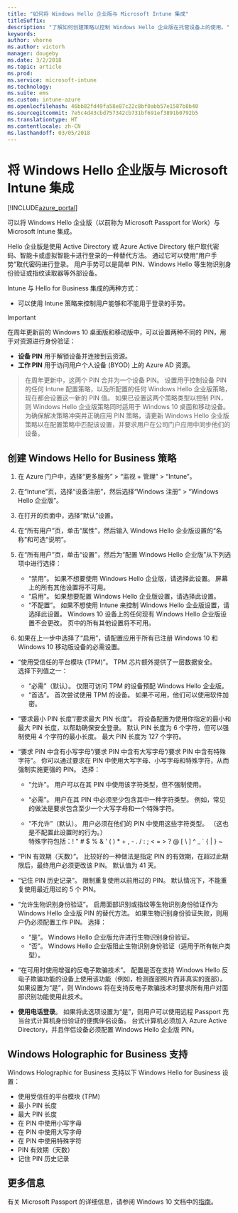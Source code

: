 ```yaml
---
title: "如何将 Windows Hello 企业版与 Microsoft Intune 集成"
titleSuffix: 
description: "了解如何创建策略以控制 Windows Hello 企业版在托管设备上的使用。"
keywords: 
author: vhorne
ms.author: victorh
manager: dougeby
ms.date: 3/2/2018
ms.topic: article
ms.prod: 
ms.service: microsoft-intune
ms.technology: 
ms.suite: ems
ms.custom: intune-azure
ms.openlocfilehash: 46bb82fd49fa58e87c22c8bf0abb57e1587b8b40
ms.sourcegitcommit: 7e5c4d43cbd757342cb731bf691ef3891b0792b5
ms.translationtype: HT
ms.contentlocale: zh-CN
ms.lasthandoff: 03/05/2018
---
```

# <a name="integrate-windows-hello-for-business-with-microsoft-intune"></a>将 Windows Hello 企业版与 Microsoft Intune 集成


[!INCLUDE[azure_portal](./includes/azure_portal.md)]

可以将 Windows Hello 企业版（以前称为 Microsoft Passport for Work）与 Microsoft Intune 集成。

 Hello 企业版是使用 Active Directory 或 Azure Active Directory 帐户取代密码、智能卡或虚拟智能卡进行登录的一种替代方法。 通过它可以使用“用户手势”取代密码进行登录。 用户手势可以是简单 PIN、Windows Hello 等生物识别身份验证或指纹读取器等外部设备。

Intune 与 Hello for Business 集成的两种方式：

-   可以使用 Intune 策略来控制用户能够和不能用于登录的手势。

<!--- -   You can store authentication certificates in the Windows Hello for Business key storage provider (KSP). For more information, see [Secure resource access with certificate profiles in Microsoft Intune](secure-resource-access-with-certificate-profiles.md). --->

> [!IMPORTANT]
> 在周年更新前的 Windows 10 桌面版和移动版中，可以设置两种不同的 PIN，用于对资源进行身份验证：
- **设备 PIN** 用于解锁设备并连接到云资源。
- **工作 PIN** 用于访问用户个人设备 (BYOD) 上的 Azure AD 资源。

>在周年更新中，这两个 PIN 合并为一个设备 PIN。
设置用于控制设备 PIN 的任何 Intune 配置策略，以及所配置的任何 Windows Hello 企业版策略，现在都会设置这一新的 PIN 值。
如果已设置这两个策略类型以控制 PIN，则 Windows Hello 企业版策略同时适用于 Windows 10 桌面和移动设备。
为确保解决策略冲突并正确应用 PIN 策略，请更新 Windows Hello 企业版策略以在配置策略中匹配该设置，并要求用户在公司门户应用中同步他们的设备。



## <a name="create-a-windows-hello-for-business-policy"></a>创建 Windows Hello for Business 策略

1.  在 Azure 门户中，选择“更多服务” > “监视 + 管理” > “Intune”。

2.  在“Intune”页，选择“设备注册”，然后选择“Windows 注册” > “Windows Hello 企业版”。

3.  在打开的页面中，选择“默认”设置。

4.  在“所有用户”页，单击“属性”，然后输入 Windows Hello 企业版设置的“名称”和可选“说明”。

5. 在“所有用户”页，单击“设置”，然后为“配置 Windows Hello 企业版”从下列选项中进行选择：

    - “禁用”。 如果不想要使用 Windows Hello 企业版，请选择此设置。 屏幕上的所有其他设置将不可用。
    - “启用”。 如果想要配置 Windows Hello 企业版设置，请选择此设置。
    - “不配置”。 如果不想使用 Intune 来控制 Windows Hello 企业版设置，请选择此设置。 Windows 10 设备上的任何现有 Windows Hello 企业版设置不会更改。 页中的所有其他设置将不可用。

6.  如果在上一步中选择了“启用”，请配置应用于所有已注册 Windows 10 和 Windows 10 移动版设备的必需设置。

 - “使用受信任的平台模块 (TPM)”。 TPM 芯片额外提供了一层数据安全。<br>选择下列值之一：

     - “必需”（默认）。 仅限可访问 TPM 的设备预配 Windows Hello 企业版。
     - “首选”。 首次尝试使用 TPM 的设备。 如果不可用，他们可以使用软件加密。

 - “要求最小 PIN 长度”/要求最大 PIN 长度”。 将设备配置为使用你指定的最小和最大 PIN 长度，以帮助确保安全登录。 默认 PIN 长度为 6 个字符，但可以强制使用 4 个字符的最小长度。 最大 PIN 长度为 127 个字符。

 - “要求 PIN 中含有小写字母”/要求 PIN 中含有大写字母”/要求 PIN 中含有特殊字符”。 你可以通过要求在 PIN 中使用大写字母、小写字母和特殊字符，从而强制实施更强的 PIN。 选择：

     - “允许”。 用户可以在其 PIN 中使用该字符类型，但不强制使用。

     - “必需”。 用户在其 PIN 中必须至少包含其中一种字符类型。 例如，常见的做法是要求包含至少一个大写字母和一个特殊字符。

     - “不允许”（默认）。 用户必须在他们的 PIN 中使用这些字符类型。 （这也是不配置此设置时的行为。）<br>特殊字符包括：! " # $ % &amp; ' ( ) &#42; + , - . / : ; &lt; = &gt; ? @ [ \ ] ^ _ &#96; { &#124; } ~

 - “PIN 有效期（天数）”。 比较好的一种做法是指定 PIN 的有效期，在超过此期限后，最终用户必须更改该 PIN。 默认值为 41 天。

 - “记住 PIN 历史记录”。 限制重复使用以前用过的 PIN。 默认情况下，不能重复使用最近用过的 5 个 PIN。

 - “允许生物识别身份验证”。 启用面部识别或指纹等生物识别身份验证作为 Windows Hello 企业版 PIN 的替代方法。 如果生物识别身份验证失败，则用户仍必须配置工作 PIN。 选择：

     - “是”。 Windows Hello 企业版允许进行生物识别身份验证。
     - “否”。 Windows Hello 企业版阻止生物识别身份验证（适用于所有帐户类型）。

 - “在可用时使用增强的反电子欺骗技术”。 配置是否在支持 Windows Hello 反电子欺骗功能的设备上使用该功能（例如，检测面部照片而非真实的面部）。<br>如果设置为“是”，则 Windows 将在支持反电子欺骗技术时要求所有用户对面部识别功能使用此技术。

 - **使用电话登录**。 如果将此选项设置为“是”，则用户可以使用远程 Passport 充当台式计算机身份验证的便携伴侣设备。 台式计算机必须加入 Azure Active Directory，并且伴侣设备必须配置 Windows Hello 企业版 PIN。

## <a name="windows-holographic-for-business-support"></a>Windows Holographic for Business 支持

Windows Holographic for Business 支持以下 Windows Hello for Business 设置：

- 使用受信任的平台模块 (TPM)
- 最小 PIN 长度
- 最大 PIN 长度
- 在 PIN 中使用小写字母
- 在 PIN 中使用大写字母
- 在 PIN 中使用特殊字符
- PIN 有效期（天数）
- 记住 PIN 历史记录

## <a name="further-information"></a>更多信息
有关 Microsoft Passport 的详细信息，请参阅 Windows 10 文档中的[指南](https://technet.microsoft.com/library/mt589441.aspx)。
